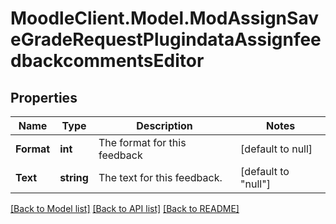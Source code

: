 # MoodleClient.Model.ModAssignSaveGradeRequestPlugindataAssignfeedbackcommentsEditor

## Properties

Name | Type | Description | Notes
------------ | ------------- | ------------- | -------------
**Format** | **int** | The format for this feedback | [default to null]
**Text** | **string** | The text for this feedback. | [default to "null"]

[[Back to Model list]](../README.md#documentation-for-models) [[Back to API list]](../README.md#documentation-for-api-endpoints) [[Back to README]](../README.md)


